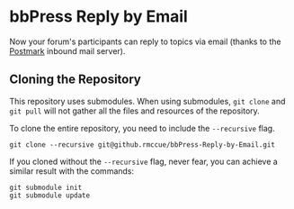 # bbPress Reply by Email

Now your forum's participants can reply to topics via email (thanks to the [Postmark](http://postmarkapp.com) inbound mail server).

## Cloning the Repository
This repository uses submodules. When using submodules, `git clone` and `git pull` will not gather all the files and resources of the repository.

To clone the entire repository, you need to include the `--recursive` flag.

```
git clone --recursive git@github.rmccue/bbPress-Reply-by-Email.git
```

If you cloned without the `--recursive` flag, never fear, you can achieve a similar result with the commands:

```
git submodule init
git submodule update
```